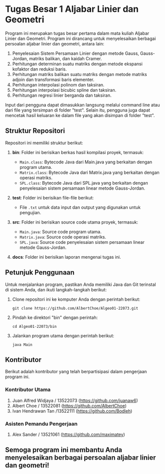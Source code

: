 # Tugas Besar 1 Aljabar Linier dan Geometri

Program ini merupakan tugas besar pertama dalam mata kuliah Aljabar Linier dan Geometri. Program ini dirancang untuk menyelesaikan berbagai persoalan aljabar linier dan geometri, antara lain:

1. Penyelesaian Sistem Persamaan Linier dengan metode Gauss, Gauss-Jordan, matriks balikan, dan kaidah Cramer.
2. Perhitungan determinan suatu matriks dengan metode ekspansi kofaktor dan reduksi baris.
3. Perhitungan matriks balikan suatu matriks dengan metode matriks adjoin dan transformasi baris elementer.
4. Perhitungan interpolasi polinom dan taksiran.
5. Perhitungan interpolasi bicubic spline dan taksiran.
6. Perhitungan regresi linier berganda dan taksiran.

Input dari pengguna dapat dimasukkan langsung melalui command line atau dari file yang tersimpan di folder "test". Selain itu, pengguna juga dapat mencetak hasil keluaran ke dalam file yang akan disimpan di folder "test".

## Struktur Repositori

Repositori ini memiliki struktur berikut:

1. **bin**: Folder ini berisikan berkas hasil kompilasi proyek, termasuk:
   - `Main.class`: Bytecode Java dari Main.java yang berkaitan dengan program utama.
   - `Matrix.class`: Bytecode Java dari Matrix.java yang berkaitan dengan operasi matriks.
   - `SPL.class`: Bytecode Java dari SPL.java yang berkaitan dengan penyelesaian sistem persamaan linear metode Gauss-Jordan.

2. **test**: Folder ini berisikan file-file berikut:
   - File `.txt` untuk data input dan output yang digunakan untuk pengujian.

3. **src**: Folder ini berisikan source code utama proyek, termasuk:
   - `Main.java`: Source code program utama.
   - `Matrix.java`: Source code operasi matriks.
   - `SPL.java`: Source code penyelesaian sistem persamaan linear metode Gauss-Jordan.

4. **docs**: Folder ini berisikan laporan mengenai tugas ini.

## Petunjuk Penggunaan

Untuk menjalankan program, pastikan Anda memiliki Java dan Git terinstal di sistem Anda, dan ikuti langkah-langkah berikut:

1. Clone repositori ini ke komputer Anda dengan perintah berikut:
   ```shell
   git clone https://github.com/AlbertChoe/Algeo01-22073.git
   ```
2. Pindah ke direktori "bin" dengan perintah:
   ```shell
   cd Algeo01-22073/bin
   ```
3. Jalankan program utama dengan perintah berikut:
   ```shell
   java Main
   ```
## Kontributor

Berikut adalah kontributor yang telah berpartisipasi dalam pengerjaan program ini.

### Kontributor Utama

1. Juan Alfred Widjaya / 13522073 (https://github.com/juanaw6)
2. Albert Choe / 13522081 (https://github.com/AlbertChoe)
3. Ivan Hendrawan Tan /13522111 (https://github.com/Bodleh)

### Asisten Pemandu Pengerjaan

1. Alex Sander / 13521061 (https://github.com/maximatey)

## Semoga program ini membantu Anda menyelesaikan berbagai persoalan aljabar linier dan geometri!
